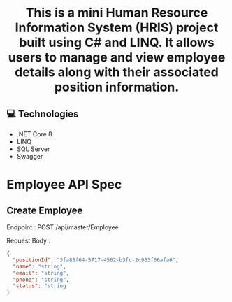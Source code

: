 <h1 align="center" style="font-weight: bold;">This is a mini Human Resource Information System (HRIS) project built using C# and LINQ. It allows users to manage and view employee details along with their associated position information.</h1>

<h2 id="technologies">💻 Technologies</h2>

- .NET Core 8
- LINQ
- SQL Server
- Swagger

# Employee API Spec

## Create Employee

Endpoint : POST /api/master/Employee

Request Body :

```json
{
  "positionId": "3fa85f64-5717-4562-b3fc-2c963f66afa6",
  "name": "string",
  "email": "string",
  "phone": "string",
  "status": "string
}
```
